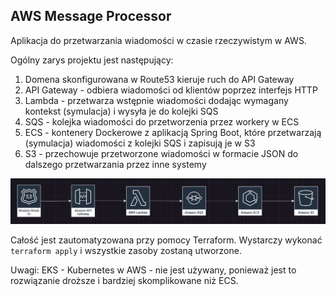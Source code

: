 ## AWS Message Processor

Aplikacja do przetwarzania wiadomości w czasie rzeczywistym w AWS.

Ogólny zarys projektu jest następujący:
1. Domena skonfigurowana w Route53 kieruje ruch do API Gateway
2. API Gateway - odbiera wiadomości od klientów poprzez interfejs HTTP
3. Lambda - przetwarza wstępnie wiadomości dodając wymagany kontekst (symulacja) i wysyła je do kolejki SQS
4. SQS - kolejka wiadomości do przetworzenia przez workery w ECS
5. ECS - kontenery Dockerowe z aplikacją Spring Boot, które przetwarzają (symulacja) wiadomości z kolejki SQS i zapisują je w S3
6. S3 - przechowuje przetworzone wiadomości w formacie JSON do dalszego przetwarzania przez inne systemy

![img.png](docs/img.png)

Całość jest zautomatyzowana przy pomocy Terraform. Wystarczy wykonać `terraform apply` i wszystkie zasoby zostaną utworzone.

Uwagi: 
EKS - Kubernetes w AWS - nie jest używany, ponieważ jest to rozwiązanie droższe i bardziej skomplikowane niż ECS.

